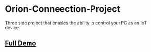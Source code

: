 # Orion-Conneection-Project

Three side project that enables the ability to control your PC as an IoT device

## [Full Demo](https://www.youtube.com/watch?v=Munfqw2zD0A)
